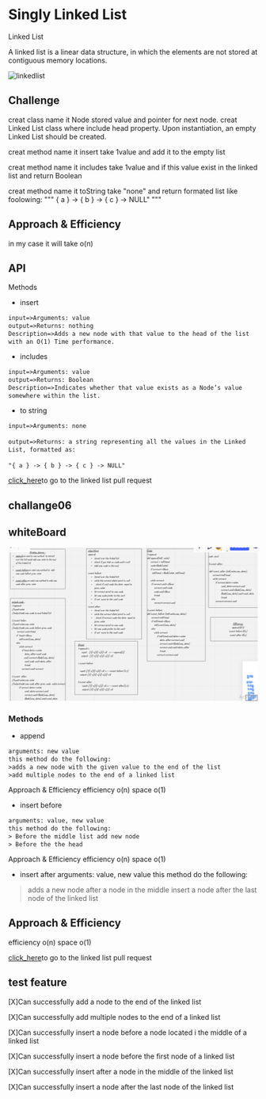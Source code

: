 # Singly Linked List
<!-- Short summary or background information -->
Linked List

A linked list is a linear data structure, in which the elements are not stored at contiguous memory locations.

![linkedlist](https://media.geeksforgeeks.org/wp-content/cdn-uploads/gq/2013/03/Linkedlist.png)

## Challenge
<!-- Description of the challenge -->
creat class name it Node stored value and pointer for next node.
creat Linked List class where include  head property.
Upon instantiation, an empty Linked List should be created.

creat method name it insert take 1value and add it to the empty list

creat method name it includes take 1value and if this value exist in the linked list and return Boolean

creat method name it toString take "none" and return formated list like foolowing:
"""
{ a } -> { b } -> { c } -> NULL"
"""

## Approach & Efficiency
<!-- What approach did you take? Why? What is the Big O space/time for this approach? -->
in my case it will take o(n)


## API
<!-- Description of each method publicly available to your Linked List -->
Methods

* insert
```
input=>Arguments: value
output=>Returns: nothing
Description=>Adds a new node with that value to the head of the list with an O(1) Time performance.
```
* includes
```
input=>Arguments: value
output=>Returns: Boolean
Description=>Indicates whether that value exists as a Node’s value somewhere within the list.
```
* to string
```
input=>Arguments: none

output=>Returns: a string representing all the values in the Linked List, formatted as:

"{ a } -> { b } -> { c } -> NULL"
```


[click_here](https://github.com/monaSalih/data-structures-and-algorithms/pull/23)to go to the linked list pull request

## challange06
## whiteBoard
![whib](code.6.PNG)

### Methods

* append
```
arguments: new value
this method do the following:
>adds a new node with the given value to the end of the list
>add multiple nodes to the end of a linked list
```
Approach & Efficiency
efficiency o(n)
space o(1)

* insert before
```
arguments: value, new value
this method do the following:
> Before the middle list add new node
> Before the the head
```
Approach & Efficiency
efficiency o(n)
space o(1)

* insert after
arguments: value, new value
this method do the following:
>adds a new node  after a node in the middle
>insert a node after the last node of the linked list

## Approach & Efficiency
efficiency o(n)
space o(1)


[click_here](https://github.com/monaSalih/data-structures-and-algorithms/pull/23)to go to the linked list pull request

## test feature
[X]Can successfully add a node to the end of the linked list

[X]Can successfully add multiple nodes to the end of a linked list

[X]Can successfully insert a node before a node located i the middle of a linked list

[X]Can successfully insert a node before the first node of a linked list

[X]Can successfully insert after a node in the middle of the linked list

[X]Can successfully insert a node after the last node of the linked list
